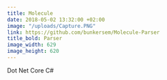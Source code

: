 ```yaml
---
title: Molecule
date: 2018-05-02 13:32:00 +02:00
image: "/uploads/Capture.PNG"
link: https://github.com/bunkersem/Molecule-Parser
title_bold: Parser
image_width: 629
image_height: 620
---
```


Dot Net Core C#